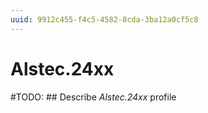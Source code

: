 ```yaml
---
uuid: 9912c455-f4c5-4582-8cda-3ba12a0cf5c8
---
```



# Alstec.24xx


#TODO: ## Describe *Alstec.24xx* profile

